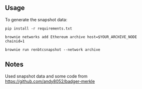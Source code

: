 ## Usage
To generate the snapshot data:

```
pip install -r requirements.txt

brownie networks add Ethereum archive host=$YOUR_ARCHIVE_NODE chainid=1

brownie run renbtcsnapshot --network archive
```

## Notes
Used snapshot data and some code from https://github.com/andy8052/badger-merkle

